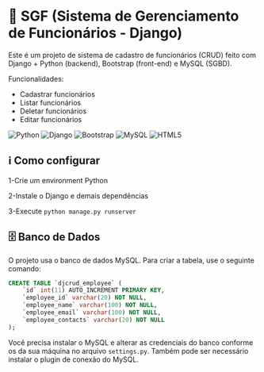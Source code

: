 # 👷 SGF (Sistema de Gerenciamento de Funcionários - Django)

Este é um projeto de sistema de cadastro de funcionários (CRUD) feito com Django + Python (backend), Bootstrap (front-end) e MySQL (SGBD).

Funcionalidades:
- Cadastrar funcionários
- Listar funcionários
- Deletar funcionários
- Editar funcionários

![Python](https://img.shields.io/badge/python-3670A0?style=for-the-badge&logo=python&logoColor=ffdd54)
![Django](https://img.shields.io/badge/django-%23092E20.svg?style=for-the-badge&logo=django&logoColor=white)
![Bootstrap](https://img.shields.io/badge/bootstrap-%238511FA.svg?style=for-the-badge&logo=bootstrap&logoColor=white)
![MySQL](https://img.shields.io/badge/mysql-4479A1.svg?style=for-the-badge&logo=mysql&logoColor=white)
![HTML5](https://img.shields.io/badge/html5-%23E34F26.svg?style=for-the-badge&logo=html5&logoColor=white)

## ℹ Como configurar

1-Crie um environment Python

2-Instale o Django e demais dependências

3-Execute `python manage.py runserver`

## 🗄 Banco de Dados

O projeto usa o banco de dados MySQL. Para criar a tabela, use o seguinte comando:

```sql
CREATE TABLE `djcrud_employee` (
    `id` int(11) AUTO_INCREMENT PRIMARY KEY,
    `employee_id` varchar(20) NOT NULL,
    `employee_name` varchar(100) NOT NULL,
    `employee_email` varchar(100) NOT NULL,
    `employee_contacts` varchar(20) NOT NULL
);
```

Você precisa instalar o MySQL e alterar as credenciais do banco conforme os da sua máquina no arquivo `settings.py`. Também pode ser necessário instalar o plugin de conexão do MySQL.